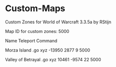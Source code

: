 # Custom-Maps
Custom Zones for World of Warcraft 3.3.5a by RStijn

Map ID for custom zones: 5000



Name                  Teleport Command

Morza Island          .go xyz -13950 2877 9 5000

Valley of Betrayal    .go xyz 10461 -9574 22 5000
